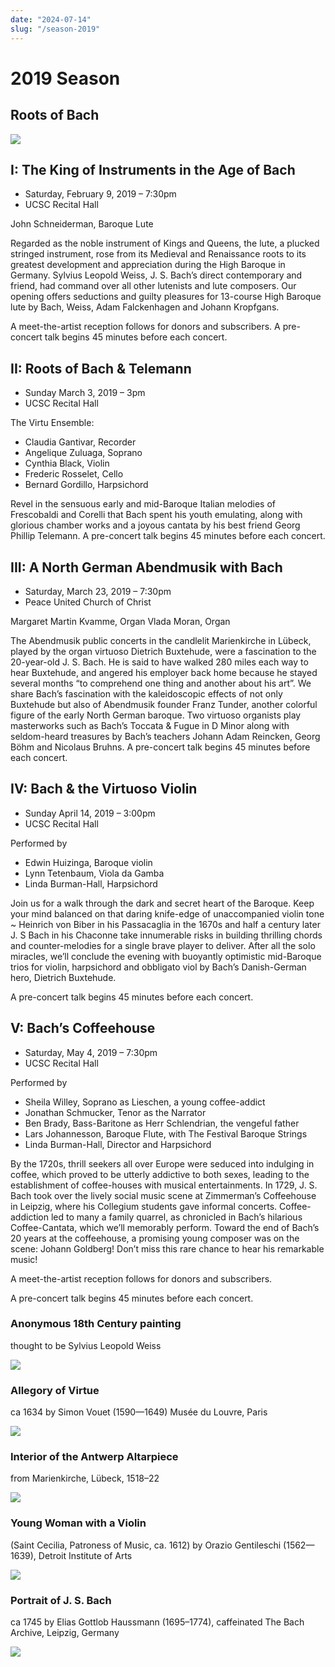 ```yaml
---
date: "2024-07-14"
slug: "/season-2019"
---
```


# 2019 Season

## Roots of Bach

![](season-2019-img00.jpg)

## I: The King of Instruments in the Age of Bach

* Saturday, February 9, 2019 – 7:30pm
* UCSC Recital Hall

John Schneiderman, Baroque Lute

Regarded as the noble instrument of Kings and Queens, the lute, a plucked stringed instrument, rose from its Medieval and Renaissance roots to its greatest development and appreciation during the High Baroque in Germany. Sylvius Leopold Weiss, J. S. Bach’s direct contemporary and friend, had command over all other lutenists and lute composers. Our opening offers seductions and guilty pleasures for 13-course High Baroque lute by Bach, Weiss, Adam Falckenhagen and Johann Kropfgans.

A meet-the-artist reception follows for donors and subscribers.
A pre-concert talk begins 45 minutes before each concert.

## II: Roots of Bach & Telemann

* Sunday March 3, 2019 – 3pm
* UCSC Recital Hall

The Virtu Ensemble:
* Claudia Gantivar, Recorder
* Angelique Zuluaga, Soprano
* Cynthia Black, Violin
* Frederic Rosselet, Cello
* Bernard Gordillo, Harpsichord

Revel in the sensuous early and mid-Baroque Italian melodies of Frescobaldi and Corelli that Bach spent his youth emulating, along with glorious chamber works and a joyous cantata by his best friend Georg Phillip Telemann.
A pre-concert talk begins 45 minutes before each concert.

## III: A North German Abendmusik with Bach
* Saturday, March 23, 2019 – 7:30pm
* Peace United Church of Christ

Margaret Martin Kvamme, Organ
Vlada Moran, Organ

The Abendmusik public concerts in the candlelit Marienkirche in Lübeck, played by the organ virtuoso Dietrich Buxtehude, were a fascination to the 20-year-old J. S. Bach. He is said to have walked 280 miles each way to hear Buxtehude, and angered his employer back home because he stayed several months “to comprehend one thing and another about his art”. We share Bach’s fascination with the kaleidoscopic effects of not only Buxtehude but also of Abendmusik founder Franz Tunder, another colorful figure of the early North German baroque. Two virtuoso organists play masterworks such as Bach’s Toccata & Fugue in D Minor along with seldom-heard treasures by Bach’s teachers Johann Adam Reincken, Georg Böhm and Nicolaus Bruhns.
A pre-concert talk begins 45 minutes before each concert.

## IV: Bach & the Virtuoso Violin

* Sunday April 14, 2019 –  3:00pm
* UCSC Recital Hall

Performed by
* Edwin Huizinga, Baroque violin
* Lynn Tetenbaum, Viola da Gamba
* Linda Burman-Hall, Harpsichord
 
Join us for a walk through the dark and secret heart of the Baroque. Keep your mind balanced on that daring knife-edge of unaccompanied violin tone ~ Heinrich von Biber in his Passacaglia in the 1670s and half a century later J. S Bach in his Chaconne take innumerable risks in building thrilling chords and counter-melodies for a single brave player to deliver. After all the solo miracles, we’ll conclude the evening with buoyantly optimistic mid-Baroque trios for violin, harpsichord and obbligato viol by Bach’s Danish-German hero, Dietrich Buxtehude.
 
 
A pre-concert talk begins 45 minutes before each concert.
 
## V: Bach’s Coffeehouse

* Saturday, May 4, 2019 – 7:30pm
* UCSC Recital Hall 

Performed by
* Sheila Willey, Soprano as Lieschen, a young coffee-addict
* Jonathan Schmucker, Tenor as the Narrator
* Ben Brady, Bass-Baritone as Herr Schlendrian, the vengeful father
* Lars Johannesson, Baroque Flute, with The Festival Baroque Strings
* Linda Burman-Hall, Director and Harpsichord
 

By the 1720s, thrill seekers all over Europe were seduced into indulging in coffee, which proved to be utterly addictive to both sexes, leading to the establishment of coffee-houses with musical entertainments. In 1729, J. S. Bach took over the lively social music scene at Zimmerman’s Coffeehouse in Leipzig, where his Collegium students gave informal concerts. Coffee-addiction led to many a family quarrel, as chronicled in Bach’s hilarious Coffee-Cantata, which we’ll memorably perform. Toward the end of Bach’s 20 years at the coffeehouse, a promising young composer was on the scene: Johann Goldberg! Don’t miss this rare chance to hear his remarkable music!

A meet-the-artist reception follows for donors and subscribers.
 
A pre-concert talk begins 45 minutes before each concert.

### Anonymous 18th Century painting

thought to be Sylvius Leopold Weiss

![](season-2019-img2.png)

### Allegory of Virtue

ca 1634 by Simon Vouet (1590—1649) Musée du Louvre, Paris

![](season-2019-img3.png)

### Interior of the Antwerp Altarpiece

from Marienkirche, Lübeck, 1518–22
 
![](season-2019-img4.png)
 
### Young Woman with a Violin 

(Saint Cecilia, Patroness of Music, ca. 1612) by Orazio Gentileschi (1562—1639), Detroit Institute of Arts
 
![](season-2019-img5.png)

### Portrait of J. S. Bach

ca 1745 by Elias Gottlob Haussmann (1695–1774), caffeinated The Bach Archive, Leipzig, Germany


![](season-2019-img6.png)
